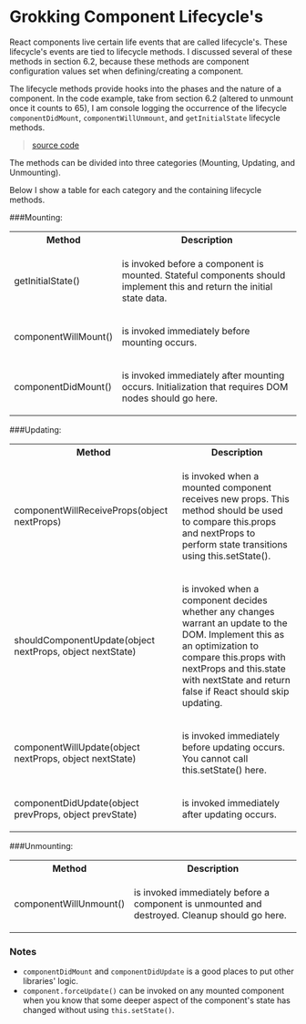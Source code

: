 # Grokking Component Lifecycle's

React components live certain life events that are called lifecycle's. These lifecycle's events are tied to lifecycle methods. I discussed several of these methods in section 6.2, because these methods are component configuration values set when defining/creating a component.

The lifecycle methods provide hooks into the phases and the nature of a component. In the code example, take from section 6.2 (altered to unmount once it counts to 65), I am console logging the occurrence of the lifecycle `componentDidMount`, `componentWillUnmount`, and `getInitialState` lifecycle methods.

> [source code](https://jsfiddle.net/codylindley/s3v614b3/#tabs=js,result,html,resources)

The methods can be divided into three categories (Mounting, Updating, and Unmounting).

Below I show a table for each category and the containing lifecycle methods.

###Mounting:

<table>
<th>Method</th>
<th>Description</th>
</tr>
  <tr>
  	<td><p>getInitialState()</p></td>
    <td><p>is invoked before a component is mounted. Stateful components should implement this and return the initial state data.</p></td>
  </tr>
  <tr>
	  <td><p>componentWillMount()</p></td>
	<td><p>is invoked immediately before mounting occurs.</p></td>
  </tr>
  <tr>
	  <td><p>componentDidMount()</p></td>
	<td><p>is invoked immediately after mounting occurs. Initialization that requires DOM nodes should go here.</p></td>
  </tr>
</table>

###Updating:

<table>
<th>Method</th>
<th>Description</th>
</tr>
  <tr>
  	<td><p>componentWillReceiveProps(object nextProps)</p></td>
    <td><p>is invoked when a mounted component receives new props. This method should be used to compare this.props and nextProps to perform state transitions using this.setState().</p></td>
  </tr>
  <tr>
	  <td><p>shouldComponentUpdate(object nextProps, object nextState)</p></td>
	<td><p>is invoked when a component decides whether any changes warrant an update to the DOM. Implement this as an optimization to compare this.props with nextProps and this.state with nextState and return false if React should skip updating.</p></td>
  </tr>
  <tr>
	  <td><p>componentWillUpdate(object nextProps, object nextState)</p></td>
	<td><p>is invoked immediately before updating occurs. You cannot call this.setState() here.</p></td>
  </tr>
  <tr>
	<td><p>componentDidUpdate(object prevProps, object prevState)</p></td>
  <td><p>is invoked immediately after updating occurs.
</p></td>
  </tr>
</table>

###Unmounting:

<table>
<th>Method</th>
<th>Description</th>
</tr>
  <tr>
  	<td><p>componentWillUnmount()</p></td>
    <td><p>is invoked immediately before a component is unmounted and destroyed. Cleanup should go here.</p></td>
  </tr>
</table>

### Notes

* `componentDidMount` and `componentDidUpdate` is a good places to put other libraries' logic.
* `component.forceUpdate()` can be invoked on any mounted component when you know that some deeper aspect of the component's state has changed without using `this.setState()`.
